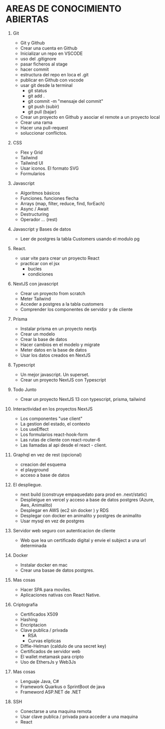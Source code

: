 # AREAS DE CONOCIMIENTO ABIERTAS

1. Git
    * Git y Github
    * Crear una cuenta en Github
    * Inicializar un repo en VSCODE
    * uso del .gitignore
    * pasar ficheros al stage
    * hacer commit
    * estructura del repo en loca el .git
    * publicar en Github con vscode
    * usar git desde la terminal
        * git status
        * git add .
        * git commit -m "mensaje del commit"
        * git push (subir)
        * git pull (bajar)
    * Crear un proyecto en Github y asociar el remote a un proyecto local
    * Crear una rama
    * Hacer una pull-request
    * soluccionar conflictos.

2. CSS
    * Flex y Grid
    * Tailwind
    * Tailwind UI
    * Usar iconos. El formato SVG
    * Formularios

3. Javascript
    * Algoritmos básicos
    * Funciones. funciones flecha
    * Arrays (map, filter, reduce, find, forEach)
    * Async / Await
    * Destructuring
    * Operador ... (rest)

4. Javascript y Bases de datos
    * Leer de postgres la tabla Customers usando el modulo pg

5. React.
    * usar vite para crear un proyecto React
    * practicar con el jsx
        * bucles
        * condiciones

6. NextJS con javascript
    * Crear un proyecto from scratch
    * Meter Tailwind
    * Acceder a postgres a la tabla customers
    * Comprender los componentes de servidor y de cliente
    
7. Prisma
    * Instalar prisma en un proyecto nextjs
    * Crear un modelo
    * Crear la base de datos
    * Hacer cambios en el modelo y migrate
    * Meter datos en la base de datos
    * Usar los datos creados en NextJS

8. Typescript
    * Un mejor javascript. Un superset.
    * Crear un proyecto NextJS con Typescript

9. Todo Junto
    * Crear un proyecto NextJS 13 con typescript, prisma, tailwind

10. Interactividad en los proyectos NextJS
    * Los componentes "use client"
    * La gestion del estado, el contexto
    * Los useEffect
    * Los formularios react-hook-form
    * Las rutas de cliente con react-router-6
    * Las llamadas al api desde el react - client.

11. Graphql en vez de rest (opcional)
    * creacion del esquema
    * el playground
    * acceso a base de datos

12. El despliegue.
    * next build (construye empaquedato para prod en .next/static)
    * Desplieigue en vercel y acceso a base de datos postgres (Azure, Aws, Animalito)
    * Desplegar en AWS (ec2 sin docker ) y RDS
    * Desplegar con docker en animalito y postgres de animalito
    * Usar mysql en vez de postgres

13. Servidor web seguro con autenticacion de cliente
    * Web que lea un certificado digital y envie el subject a una url determinada

99. Docker
    * Instalar docker en mac
    * Crear una basae de datos postgres.


99. Mas cosas
    * Hacer SPA para moviles.
    * Aplicaciones nativas con React Native.

99. Criptografia
    * Certificados X509
    * Hashing
    * Encriptacion
    * Clave publica / privada
        * RSA
        * Curvas elipticas
    * Diffie-Helman (caldulo de una secret key)
    * Certificados de servidor web
    * El wallet metamask para cripto
    * Uso de EthersJs y Web3Js
    

99. Mas cosas
    * Lenguaje Java, C#
    * Framework Quarkus o SprintBoot de java
    * Frameword ASP.NET de .NET

99. SSH
    * Conectarse a una maquina remota 
    * Usar clave publica / privada para acceder a una maquina
    * React